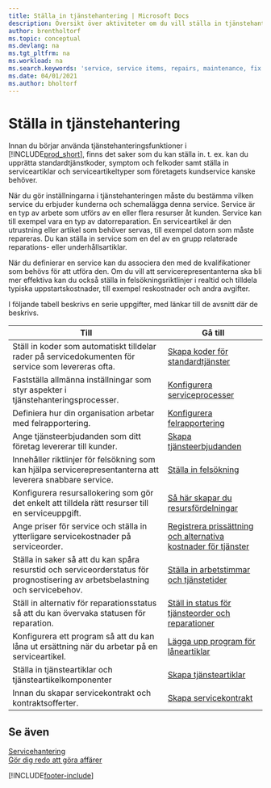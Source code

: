 ```yaml
---
title: Ställa in tjänstehantering | Microsoft Docs
description: Översikt över aktiviteter om du vill ställa in tjänstehantering som passar hur ditt företag hanterar tjänster.
author: brentholtorf
ms.topic: conceptual
ms.devlang: na
ms.tgt_pltfrm: na
ms.workload: na
ms.search.keywords: 'service, service items, repairs, maintenance, fix'
ms.date: 04/01/2021
ms.author: bholtorf
---
```


# Ställa in tjänstehantering
Innan du börjar använda tjänstehanteringsfunktioner i [!INCLUDE[prod_short](includes/prod_short.md)], finns det saker som du kan ställa in. t. ex. kan du upprätta standardtjänstkoder, symptom och felkoder samt ställa in serviceartiklar och serviceartikeltyper som företagets kundservice kanske behöver.  

När du gör inställningarna i tjänstehanteringen måste du bestämma vilken service du erbjuder kunderna och schemalägga denna service. Service är en typ av arbete som utförs av en eller flera resurser åt kunden. Service kan till exempel vara en typ av datorreparation. En serviceartikel är den utrustning eller artikel som behöver servas, till exempel datorn som måste repareras. Du kan ställa in service som en del av en grupp relaterade reparations- eller underhållsartiklar.  
  
När du definierar en service kan du associera den med de kvalifikationer som behövs för att utföra den. Om du vill att servicerepresentanterna ska bli mer effektiva kan du också ställa in felsökningsriktlinjer i realtid och tilldela typiska uppstartskostnader, till exempel reskostnader och andra avgifter.  

I följande tabell beskrivs en serie uppgifter, med länkar till de avsnitt där de beskrivs.  
  
| Till | Gå till |
| --- | --- |
| Ställ in koder som automatiskt tilldelar rader på servicedokumenten för service som levereras ofta. |[Skapa koder för standardtjänster](service-how-setup-service-coding.md)|
| Fastställa allmänna inställningar som styr aspekter i tjänstehanteringsprocesser.|[Konfigurera serviceprocesser](service-setup-service-processes.md)|
| Definiera hur din organisation arbetar med felrapportering. |[Konfigurera felrapportering](service-how-setup-fault-reporting.md) |
| Ange tjänsteerbjudanden som ditt företag levererar till kunder.|[Skapa tjänsteerbjudanden](service-how-setup-service-offerings.md)|
| Innehåller riktlinjer för felsökning som kan hjälpa servicerepresentanterna att leverera snabbare service. |[Ställa in felsökning](service-how-setup-troubleshooting.md) |
| Konfigurera resursallokering som gör det enkelt att tilldela rätt resurser till en serviceuppgift. |[Så här skapar du resursfördelningar](service-how-setup-resource-allocation.md) |
| Ange priser för service och ställa in ytterligare servicekostnader på serviceorder. |[Registrera prissättning och alternativa kostnader för tjänster](service-how-setup-service-costs-pricing.md)|
| Ställa in saker så att du kan spåra resurstid och serviceorderstatus för prognostisering av arbetsbelastning och servicebehov.|[Ställa in arbetstimmar och tjänstetider](service-how-setup-work-service-hours.md)|
| Ställ in alternativ för reparationsstatus så att du kan övervaka statusen för reparation. | [Ställ in status för tjänsteorder och reparationer](service-order-repair-status.md)|
| Konfigurera ett program så att du kan låna ut ersättning när du arbetar på en serviceartikel. |[Lägga upp program för låneartiklar](service-how-setup-loaner-program.md) |
| Ställa in tjänsteartiklar och tjänsteartikelkomponenter |[Skapa tjänsteartiklar](service-how-setup-service-items.md) |
| Innan du skapar servicekontrakt och kontraktsofferter. |[Skapa servicekontrakt](service-how-setup-service-contracts.md) |

## Se även
[Servicehantering](service-service.md)  
[Gör dig redo att göra affärer](ui-get-ready-business.md)  


[!INCLUDE[footer-include](includes/footer-banner.md)]